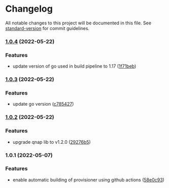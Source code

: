 # Changelog

All notable changes to this project will be documented in this file. See [standard-version](https://github.com/conventional-changelog/standard-version) for commit guidelines.

### [1.0.4](https://github.com/dblencowe/qnap-storage-provisioner/compare/v1.0.3...v1.0.4) (2022-05-22)


### Features

* update version of go used in build pipeline to 1.17 ([1f71beb](https://github.com/dblencowe/qnap-storage-provisioner/commit/1f71bebd0e77d3d1ce619ab9b281d6c089a52815))

### [1.0.3](https://github.com/dblencowe/qnap-storage-provisioner/compare/v1.0.2...v1.0.3) (2022-05-22)


### Features

* update go version ([c785427](https://github.com/dblencowe/qnap-storage-provisioner/commit/c7854278034892c878b62166cbe217fa96b35c54))

### [1.0.2](https://github.com/dblencowe/qnap-storage-provisioner/compare/v1.0.1...v1.0.2) (2022-05-22)


### Features

* upgrade qnap lib to v1.2.0 ([29276b5](https://github.com/dblencowe/qnap-storage-provisioner/commit/29276b5a6c8555c78f684d2cc3cc01ff6bc0408d))

### 1.0.1 (2022-05-07)


### Features

* enable automatic building of provisioner using github actions ([58e0c93](https://github.com/dblencowe/qnap-storage-provisioner/commit/58e0c937262b8269556d07d7188464329fed64de))
